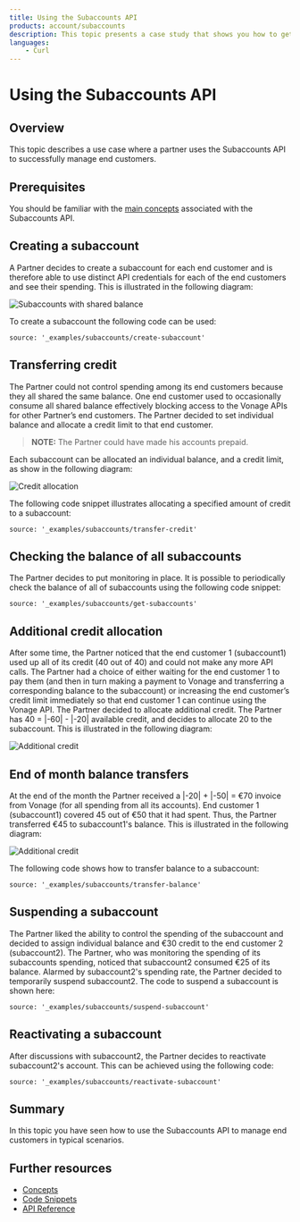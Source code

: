 ```yaml
---
title: Using the Subaccounts API
products: account/subaccounts
description: This topic presents a case study that shows you how to get started with the Subaccounts API.
languages:
    - Curl
---
```


# Using the Subaccounts API

## Overview

This topic describes a use case where a partner uses the Subaccounts API to successfully manage end customers.

## Prerequisites

You should be familiar with the [main concepts](/account/subaccounts/overview) associated with the Subaccounts API.

## Creating a subaccount

A Partner decides to create a subaccount for each end customer and is therefore able to use distinct API credentials for each of the end customers and see their spending. This is illustrated in the following diagram:

![Subaccounts with shared balance](/images/subaccounts/shared_balance.png)

To create a subaccount the following code can be used:

```code_snippets
source: '_examples/subaccounts/create-subaccount'
```

## Transferring credit

The Partner could not control spending among its end customers because they all shared the same balance. One end customer used to occasionally consume all shared balance effectively blocking access to the Vonage APIs for other Partner’s end customers. The Partner decided to set individual balance and allocate a credit limit to that end customer.

> **NOTE:** The Partner could have made his accounts prepaid.

Each subaccount can be allocated an individual balance, and a credit limit, as show in the following diagram:

![Credit allocation](/images/subaccounts/credit_allocation.png)

The following code snippet illustrates allocating a specified amount of credit to a subaccount: 

```code_snippets
source: '_examples/subaccounts/transfer-credit'
```

## Checking the balance of all subaccounts

The Partner decides to put monitoring in place. It is possible to periodically check the balance of all of subaccounts using the following code snippet:

```code_snippets
source: '_examples/subaccounts/get-subaccounts'
```

## Additional credit allocation

After some time, the Partner noticed that the end customer 1 (subaccount1) used up all of its credit (40 out of 40) and could not make any more API calls. The Partner had a choice of either waiting for the end customer 1 to pay them (and then in turn making a payment to Vonage and transferring a corresponding balance to the subaccount) or increasing the end customer’s credit limit immediately so that end customer 1 can continue using the Vonage API. The Partner decided to allocate additional credit. The Partner has 40 = |-60| - |-20| available credit, and decides to allocate 20 to the subaccount. This is illustrated in the following diagram:

![Additional credit](/images/subaccounts/additional_credit_allocation.png)

## End of month balance transfers

At the end of the month the Partner received a |-20| + |-50| = €70 invoice from Vonage (for all spending from all its accounts). End customer 1 (subaccount1) covered 45 out of €50 that it had spent. Thus, the Partner transferred €45 to subaccount1's balance. This is illustrated in the following diagram:

![Additional credit](/images/subaccounts/month_end_balance_transfer.png)

The following code shows how to transfer balance to a subaccount:

```code_snippets
source: '_examples/subaccounts/transfer-balance'
```

## Suspending a subaccount

The Partner liked the ability to control the spending of the subaccount and decided to assign individual balance and €30 credit to the end customer 2 (subaccount2). The Partner, who was monitoring the spending of its subaccounts spending, noticed that subaccount2 consumed €25 of its balance. Alarmed by subaccount2's spending rate, the Partner decided to temporarily suspend subaccount2. The code to suspend a subaccount is shown here:

```code_snippets
source: '_examples/subaccounts/suspend-subaccount'
```

## Reactivating a subaccount

After discussions with subaccount2, the Partner decides to reactivate subaccount2's account. This can be achieved using the following code:

```code_snippets
source: '_examples/subaccounts/reactivate-subaccount'
```

## Summary

In this topic you have seen how to use the Subaccounts API to manage end customers in typical scenarios.

## Further resources

* [Concepts](/account/subaccounts/overview)
* [Code Snippets](/account/subaccounts/code-snippets/create-subaccount)
* [API Reference](/api/subaccounts)
